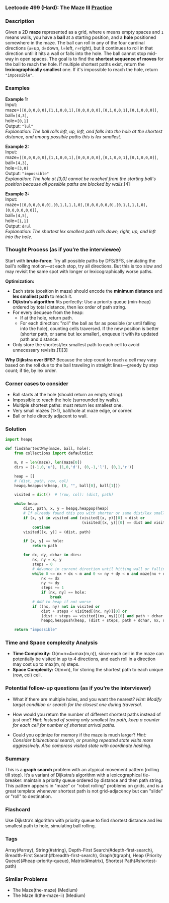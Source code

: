 ### Leetcode 499 (Hard): The Maze III [Practice](https://leetcode.com/problems/the-maze-iii)

### Description  
Given a 2D **maze** represented as a grid, where `0` means empty spaces and `1` means walls, you have a **ball** at a starting position, and a **hole** positioned somewhere in the maze. The ball can roll in any of the four cardinal directions (`u`=up, `d`=down, `l`=left, `r`=right), but it continues to roll in that direction until it hits a wall or falls into the hole. The ball cannot stop mid-way in open spaces. The goal is to find the **shortest sequence of moves** for the ball to reach the hole. If multiple shortest paths exist, return the **lexicographically smallest** one. If it's impossible to reach the hole, return `"impossible"`.

### Examples  

**Example 1:**  
Input:  
maze=`[[0,0,0,0,0],[1,1,0,0,1],[0,0,0,0,0],[0,1,0,0,1],[0,1,0,0,0]]`,  
ball=`[4,3]`,  
hole=`[0,1]`  
Output: `"lul"`  
*Explanation: The ball rolls left, up, left, and falls into the hole at the shortest distance, and among possible paths this is lex smallest.*  

**Example 2:**  
Input:  
maze=`[[0,0,0,0,0],[1,1,0,0,1],[0,0,0,0,0],[0,1,0,0,1],[0,1,0,0,0]]`,  
ball=`[4,3]`,  
hole=`[3,0]`  
Output: `"impossible"`  
*Explanation: The hole at [3,0] cannot be reached from the starting ball's position because all possible paths are blocked by walls.*[4]

**Example 3:**  
Input:  
maze=`[[0,0,0,0,0,0],[0,1,1,1,1,0],[0,0,0,0,0,0],[0,1,1,1,1,0],[0,0,0,0,0,0]]`,  
ball=`[4,5]`,  
hole=`[1,1]`  
Output: `drul`  
*Explanation: The shortest lex smallest path rolls down, right, up, and left into the hole.*


### Thought Process (as if you’re the interviewee)  
Start with **brute-force**: Try all possible paths by DFS/BFS, simulating the ball's rolling motion—at each stop, try all directions. But this is too slow and may revisit the same spot with longer or lexicographically worse paths.

**Optimization:**  
- Each state (position in maze) should encode the **minimum distance** and **lex smallest path** to reach it.  
- **Dijkstra’s algorithm** fits perfectly: Use a priority queue (min-heap) ordered by total distance, then lex order of path string.  
- For every dequeue from the heap:
  - If at the hole, return path.
  - For each direction: "roll" the ball as far as possible (or until falling into the hole), counting cells traversed. If the new position is better (shorter path, or same but lex smaller), enqueue it with its updated path and distance.  
- Only store the shortest/lex smallest path to each cell to avoid unnecessary revisits.[1][3]

**Why Dijkstra over BFS?** Because the step count to reach a cell may vary based on the roll due to the ball traveling in straight lines—greedy by step count; if tie, by lex order.

### Corner cases to consider  
- Ball starts at the hole (should return an empty string).
- Impossible to reach the hole (surrounded by walls).
- Multiple shortest paths: must return lex smallest one.
- Very small mazes (1×1), ball/hole at maze edge, or corner.
- Ball or hole directly adjacent to wall.

### Solution

```python
import heapq

def findShortestWay(maze, ball, hole):
    from collections import defaultdict

    m, n = len(maze), len(maze[0])
    dirs = [(-1,0,'u'), (1,0,'d'), (0,-1,'l'), (0,1,'r')]

    heap = []
    # (dist, path, row, col)
    heapq.heappush(heap, (0, "", ball[0], ball[1]))

    visited = dict()  # (row, col): (dist, path)

    while heap:
        dist, path, x, y = heapq.heappop(heap)
        # If already found this pos with shorter or same dist/lex smaller path, skip
        if (x, y) in visited and (visited[(x, y)][0] < dist or
                                  (visited[(x, y)][0] == dist and visited[(x, y)][1] <= path)):
            continue
        visited[(x, y)] = (dist, path)

        if [x, y] == hole:
            return path

        for dx, dy, dchar in dirs:
            nx, ny = x, y
            steps = 0
            # Advance in current direction until hitting wall or falling into hole
            while 0 <= nx + dx < m and 0 <= ny + dy < n and maze[nx + dx][ny + dy] == 0:
                nx += dx
                ny += dy
                steps += 1
                if [nx, ny] == hole:
                    break
            # Add to heap if not worse
            if ((nx, ny) not in visited or
                dist + steps < visited[(nx, ny)][0] or
                (dist + steps == visited[(nx, ny)][0] and path + dchar < visited[(nx, ny)][1])):
                heapq.heappush(heap, (dist + steps, path + dchar, nx, ny))

    return "impossible"
```

### Time and Space complexity Analysis  

- **Time Complexity:** O(m×n×4×max(m,n)), since each cell in the maze can potentially be visited in up to 4 directions, and each roll in a direction may cost up to max(m, n) steps.
- **Space Complexity:** O(m×n), for storing the shortest path to each unique (row, col) cell.

### Potential follow-up questions (as if you’re the interviewer)  

- What if there are multiple holes, and you want the nearest?
  *Hint: Modify target condition or search for the closest one during traversal.*

- How would you return the number of different shortest paths instead of just one?
  *Hint: Instead of saving only smallest lex path, keep a counter for each cell for number of shortest arrival paths.*

- Could you optimize for memory if the maze is much larger?
  *Hint: Consider bidirectional search, or pruning repeated state visits more aggressively. Also compress visited state with coordinate hashing.*

### Summary
This is a **graph search** problem with an atypical movement pattern (rolling till stop). It’s a variant of Dijkstra’s algorithm with a lexicographical tie-breaker: maintain a priority queue ordered by distance and then path string. This pattern appears in "maze" or "robot rolling" problems on grids, and is a great template whenever shortest path is not grid-adjacency but can "slide" or "roll" to destination.


### Flashcard
Use Dijkstra’s algorithm with priority queue to find shortest distance and lex smallest path to hole, simulating ball rolling.

### Tags
Array(#array), String(#string), Depth-First Search(#depth-first-search), Breadth-First Search(#breadth-first-search), Graph(#graph), Heap (Priority Queue)(#heap-priority-queue), Matrix(#matrix), Shortest Path(#shortest-path)

### Similar Problems
- The Maze(the-maze) (Medium)
- The Maze II(the-maze-ii) (Medium)